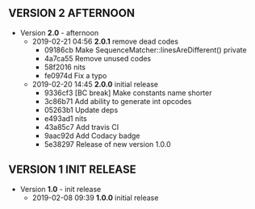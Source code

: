 
## VERSION 2  AFTERNOON

 * Version **2.0** - afternoon
   * 2019-02-21 04:56  **2.0.1**  remove dead codes
      * 09186cb Make SequenceMatcher::linesAreDifferent() private
      * 4a7ca55 Remove unused codes
      * 58f2016 nits
      * fe0974d Fix a typo
   * 2019-02-20 14:45  **2.0.0**  initial release
      * 9336cf3 [BC break] Make constants name shorter
      * 3c86b71 Add ability to generate int opcodes
      * 05263b1 Update deps
      * e493ad1 nits
      * 43a85c7 Add travis CI
      * 9aac92d Add Codacy badge
      * 5e38297 Release of new version 1.0.0

## VERSION 1  INIT RELEASE

 * Version **1.0** - init release
   * 2019-02-08 09:39  **1.0.0**  initial release